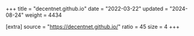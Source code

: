 +++
title = "decentnet.github.io"
date = "2022-03-22"
updated = "2024-08-24"
weight = 4434

[extra]
source = "https://decentnet.github.io/"
ratio = 45
size = 4
+++
